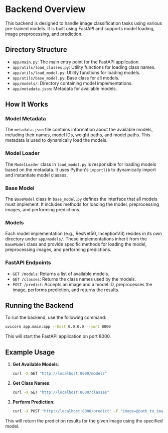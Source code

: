# Backend Overview

This backend is designed to handle image classification tasks using various pre-trained models. It is built using FastAPI and supports model loading, image preprocessing, and prediction.

## Directory Structure

- `app/main.py`: The main entry point for the FastAPI application.
- `app/utils/load_classes.py`: Utility functions for loading class names.
- `app/utils/load_model.py`: Utility functions for loading models.
- `app/utils/base_model.py`: Base class for all models.
- `app/models/`: Directory containing model implementations.
- `app/metadata.json`: Metadata for available models.

## How It Works

### Model Metadata

The `metadata.json` file contains information about the available models, including their names, model IDs, weight paths, and model paths. This metadata is used to dynamically load the models.

### Model Loader

The `ModelLoader` class in `load_model.py` is responsible for loading models based on the metadata. It uses Python's `importlib` to dynamically import and instantiate model classes.

### Base Model

The `BaseModel` class in `base_model.py` defines the interface that all models must implement. It includes methods for loading the model, preprocessing images, and performing predictions.

### Models

Each model implementation (e.g., ResNet50, InceptionV3) resides in its own directory under `app/models/`. These implementations inherit from the `BaseModel` class and provide specific methods for loading the model, preprocessing images, and performing predictions.

### FastAPI Endpoints

- `GET /models`: Returns a list of available models.
- `GET /classes`: Returns the class names used by the models.
- `POST /predict`: Accepts an image and a model ID, preprocesses the image, performs prediction, and returns the results.

## Running the Backend

To run the backend, use the following command:

```bash
uvicorn app.main:app --host 0.0.0.0 --port 8000
```

This will start the FastAPI application on port 8000.

## Example Usage

1. **Get Available Models**:

   ```bash
   curl -X GET "http://localhost:8000/models"
   ```

2. **Get Class Names**:

   ```bash
   curl -X GET "http://localhost:8000/classes"
   ```

3. **Perform Prediction**:

   ```bash
   curl -X POST "http://localhost:8000/predict" -F "image=@path_to_image.jpg" -F "model_id_name=resnet50"
   ```

This will return the prediction results for the given image using the specified model.
